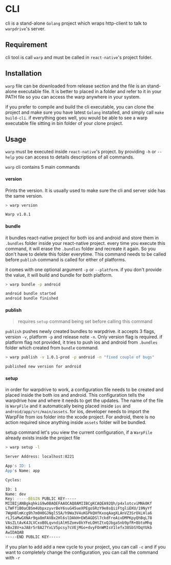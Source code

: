 # CLI

cli is a stand-alone `Golang` project which wraps http-client to talk to `warpdrive`'s server.

## Requirement

cli tool is call `warp` and must be called in `react-native`'s project folder. 

## Installation

`warp` file can be downloaded from release section and the file is an stand-alone executable file.
It is better to placed in a folder and refer to it in your PATH file so you can access the warp anywhere 
in your system.

if you prefer to compile and build the cli executable, you can clone the project and make sure you have latest
`Golang` installed, and simply call `make build-cli`. if everything goes well, you would be able to see a warp executable file 
sitting in bin folder of your clone project.

## Usage

`warp` must be executed inside `react-native`'s project. by providing `-h` or `--help` you can access to
details descriptions of all commands.

`warp` cli contains 5 main commands

#### version

Prints the version. It is usually used to make sure the cli and server side has the same version.

```bash
> warp version

Warp v1.0.1
```

#### bundle

it bundles react-native project for both ios and android and store them in `.bundles` folder inside your react-native project.
every time you execute this command, it will erase the `.bundles` folder and recreate it again. So you don't have to delete this
folder everytime. This command needs to be called before `publish` command is called for either of platforms.

it comes with one optional argument `-p` or `--platform`. if you don't provide the value, it will build and bundle for both platform.

```bash
> warp bundle -p android

android bundle started
android bundle finished
```

#### publish

> requires `setup` command being set before calling this command

`publish` pushes newly created bundles to warpdrive. it accepts 3 flags, version `-v`, platform `-p` and release note `-n`.
Only version flag is required. if platform flag not provided, it tries to push ios and android from `.bundles` folder which created from `bundle` command.

```bash
> warp publish -v 1.0.1-prod -p android -n "fixed couple of bugs"

published new version for android
```

#### setup

in order for warpdrive to work, a configuration file needs to be created and placed inside the both ios and android. This configuration tells the warpdrive
how and where it needs to get the updates. The name of the file is `WarpFile` and it automatically being placed inside `ios` and `android/app/src/main/assets`.
for ios, developer needs to import the WarpFile from ios folder into the xcode project. For android, there is no action required since anything inside `assets`
folder will be bundled.

setup command let's you view the current configuration, if a `WarpFile` already exists inside the project file

```bash
> warp setup -l

Server Address: localhost:8221

App's ID: 1
App's Name: app

Cycles:

ID: 1
Name: dev
Key: -----BEGIN PUBLIC KEY-----
MIIBIjANBgkqhkiG9w0BAQEFAAOCAQ8AMIIBCgKCAQEA92Qh/p4xlotcviMNk0Kf
LTWFf1B0aCBSm4UbpxzyvrBeY6suG45ueXPEgoSRzY9e8sQiiFtgliEKU/19NyYf
7WgH8lmKcg9h7m0H0GJNglS5A/h9Wa3V4uKGPkQHfKxoqAagXLAnVZ3SrOkLHla6
rLJSaMwGXNAr9qa8mFAVBx2Hl6slDAkH+EW5AGDSl7ckdFreAivDMPKpyQhBqL78
VAsZLtAvK4JLVCxoB0LqvndiAlHSZomv8kYFeLOHtZtxQJbgaSnb9pfR+8btoMhg
kBx28V+aJA8r5r8A27YxLV5pcsy7cVEjMGo+dvyFOnWMIsV1lefx38SbSYDqYUkb
AwIDAQAB
-----END PUBLIC KEY-----
```

if you plan to add add a new cycle to your project, you can call `-c`
and if you want to completely change the configuration, you can call the command with `-r`
